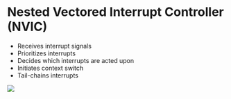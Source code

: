 # Nested Vectored Interrupt Controller (NVIC)
- Receives interrupt signals
- Prioritizes interrupts
- Decides which interrupts are acted upon
- Initiates context switch
- Tail-chains interrupts

![](https://microcontrollerslab.com/wp-content/uploads/2020/09/Nested-vectored-interrupt-controller-NVIC-ARM-CortexM-microcontrollers.jpg)